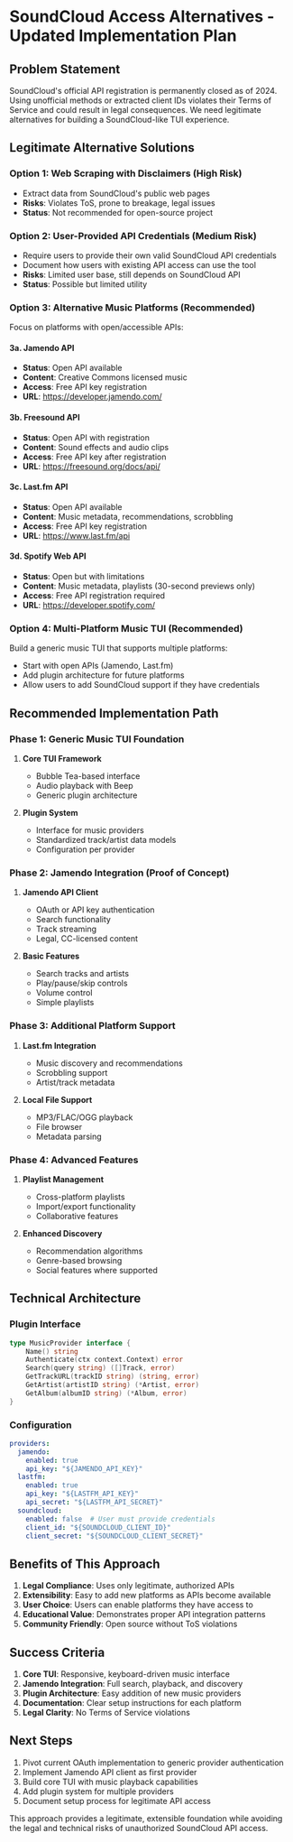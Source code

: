 # SoundCloud Access Alternatives - Updated Implementation Plan

## Problem Statement
SoundCloud's official API registration is permanently closed as of 2024. Using unofficial methods or extracted client IDs violates their Terms of Service and could result in legal consequences. We need legitimate alternatives for building a SoundCloud-like TUI experience.

## Legitimate Alternative Solutions

### Option 1: Web Scraping with Disclaimers (High Risk)
- Extract data from SoundCloud's public web pages
- **Risks**: Violates ToS, prone to breakage, legal issues
- **Status**: Not recommended for open-source project

### Option 2: User-Provided API Credentials (Medium Risk)
- Require users to provide their own valid SoundCloud API credentials
- Document how users with existing API access can use the tool
- **Risks**: Limited user base, still depends on SoundCloud API
- **Status**: Possible but limited utility

### Option 3: Alternative Music Platforms (Recommended)
Focus on platforms with open/accessible APIs:

#### 3a. Jamendo API
- **Status**: Open API available
- **Content**: Creative Commons licensed music
- **Access**: Free API key registration
- **URL**: https://developer.jamendo.com/

#### 3b. Freesound API
- **Status**: Open API with registration
- **Content**: Sound effects and audio clips
- **Access**: Free API key after registration
- **URL**: https://freesound.org/docs/api/

#### 3c. Last.fm API
- **Status**: Open API available
- **Content**: Music metadata, recommendations, scrobbling
- **Access**: Free API key registration
- **URL**: https://www.last.fm/api

#### 3d. Spotify Web API
- **Status**: Open but with limitations
- **Content**: Music metadata, playlists (30-second previews only)
- **Access**: Free API registration required
- **URL**: https://developer.spotify.com/

### Option 4: Multi-Platform Music TUI (Recommended)
Build a generic music TUI that supports multiple platforms:
- Start with open APIs (Jamendo, Last.fm)
- Add plugin architecture for future platforms
- Allow users to add SoundCloud support if they have credentials

## Recommended Implementation Path

### Phase 1: Generic Music TUI Foundation
1. **Core TUI Framework**
   - Bubble Tea-based interface
   - Audio playback with Beep
   - Generic plugin architecture

2. **Plugin System**
   - Interface for music providers
   - Standardized track/artist data models
   - Configuration per provider

### Phase 2: Jamendo Integration (Proof of Concept)
1. **Jamendo API Client**
   - OAuth or API key authentication
   - Search functionality
   - Track streaming
   - Legal, CC-licensed content

2. **Basic Features**
   - Search tracks and artists
   - Play/pause/skip controls
   - Volume control
   - Simple playlists

### Phase 3: Additional Platform Support
1. **Last.fm Integration**
   - Music discovery and recommendations
   - Scrobbling support
   - Artist/track metadata

2. **Local File Support**
   - MP3/FLAC/OGG playback
   - File browser
   - Metadata parsing

### Phase 4: Advanced Features
1. **Playlist Management**
   - Cross-platform playlists
   - Import/export functionality
   - Collaborative features

2. **Enhanced Discovery**
   - Recommendation algorithms
   - Genre-based browsing
   - Social features where supported

## Technical Architecture

### Plugin Interface
```go
type MusicProvider interface {
    Name() string
    Authenticate(ctx context.Context) error
    Search(query string) ([]Track, error)
    GetTrackURL(trackID string) (string, error)
    GetArtist(artistID string) (*Artist, error)
    GetAlbum(albumID string) (*Album, error)
}
```

### Configuration
```yaml
providers:
  jamendo:
    enabled: true
    api_key: "${JAMENDO_API_KEY}"
  lastfm:
    enabled: true
    api_key: "${LASTFM_API_KEY}"
    api_secret: "${LASTFM_API_SECRET}"
  soundcloud:
    enabled: false  # User must provide credentials
    client_id: "${SOUNDCLOUD_CLIENT_ID}"
    client_secret: "${SOUNDCLOUD_CLIENT_SECRET}"
```

## Benefits of This Approach

1. **Legal Compliance**: Uses only legitimate, authorized APIs
2. **Extensibility**: Easy to add new platforms as APIs become available
3. **User Choice**: Users can enable platforms they have access to
4. **Educational Value**: Demonstrates proper API integration patterns
5. **Community Friendly**: Open source without ToS violations

## Success Criteria

1. **Core TUI**: Responsive, keyboard-driven music interface
2. **Jamendo Integration**: Full search, playback, and discovery
3. **Plugin Architecture**: Easy addition of new music providers
4. **Documentation**: Clear setup instructions for each platform
5. **Legal Clarity**: No Terms of Service violations

## Next Steps

1. Pivot current OAuth implementation to generic provider authentication
2. Implement Jamendo API client as first provider
3. Build core TUI with music playback capabilities
4. Add plugin system for multiple providers
5. Document setup process for legitimate API access

This approach provides a legitimate, extensible foundation while avoiding the legal and technical risks of unauthorized SoundCloud API access.